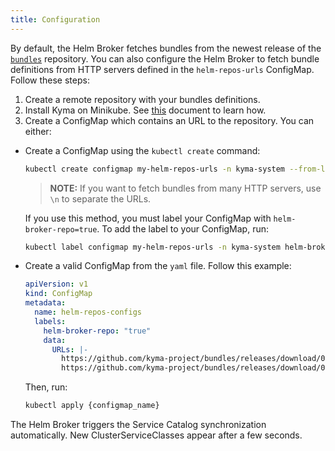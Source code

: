 ```yaml
---
title: Configuration
---
```


By default, the Helm Broker fetches bundles from the newest release of the [`bundles`](https://github.com/kyma-project/bundles/releases) repository. You can also configure the Helm Broker to fetch bundle definitions from HTTP servers defined in the `helm-repos-urls` ConfigMap. Follow these steps:

1. Create a remote repository with your bundles definitions.
2. Install Kyma on Minikube. See [this](/root/kyma#installation-install-kyma-locally-from-the-release) document to learn how.
3. Create a ConfigMap which contains an URL to the repository. You can either:

  * Create a ConfigMap using the `kubectl create` command:

    ```bash
    kubectl create configmap my-helm-repos-urls -n kyma-system --from-literal=URLs=https://github.com/kyma-project/bundles/releases/download/latest/index-testing.yaml
    ```
    >**NOTE:** If you want to fetch bundles from many HTTP servers, use `\n` to separate the URLs.

    If you use this method, you must label your ConfigMap with `helm-broker-repo=true`. To add the label to your ConfigMap, run:
    ```bash
    kubectl label configmap my-helm-repos-urls -n kyma-system helm-broker-repo=true
    ```

  * Create a valid ConfigMap from the `yaml` file. Follow this example:

    ```yaml
    apiVersion: v1
    kind: ConfigMap
    metadata:
      name: helm-repos-configs
      labels:
        helm-broker-repo: "true"
        data:
          URLs: |-
            https://github.com/kyma-project/bundles/releases/download/0.3.0/index-testing.yaml
            https://github.com/kyma-project/bundles/releases/download/0.3.0/
    ```

    Then, run:
    ```bash
    kubectl apply {configmap_name}
    ```

The Helm Broker triggers the Service Catalog synchronization automatically. New ClusterServiceClasses appear after a few seconds.
